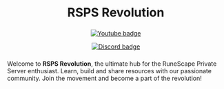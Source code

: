 <div align="center">
  <h1>RSPS Revolution</h1>
</div>

###

<div align="center">
<p><a href="https://www.youtube.com/@RspsRevolution">
<img src="https://img.shields.io/badge/YouTube-FF0000?style=for-the-badge&logo=youtube&logoColor=white" alt="Youtube badge"/>
</a></p>


<p><a href="https://discord.gg/z9fbhyNv83">
<img src="https://img.shields.io/badge/Discord-5865F2?style=for-the-badge&logo=discord&logoColor=white" alt="Discord badge"/>
</a></p>
</div>

###


Welcome to **RSPS Revolution**, the ultimate hub for the RuneScape Private Server enthusiast.
Learn, build and share resources with our passionate community.
Join the movement and become a part of the revolution!
